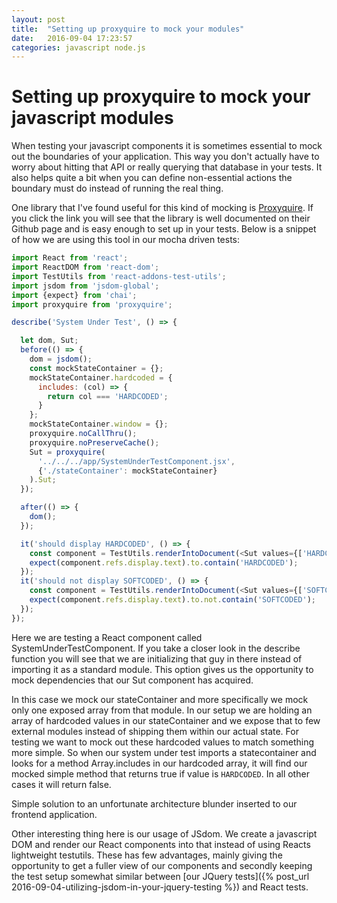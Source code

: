```yaml
---
layout: post
title:  "Setting up proxyquire to mock your modules"
date:   2016-09-04 17:23:57
categories: javascript node.js
---
```


# Setting up proxyquire to mock your javascript modules

When testing your javascript components it is sometimes essential to mock out the boundaries of your application. This way you don't actually have to worry about hitting that API or really querying that database in your tests. It also helps quite a bit when you can define non-essential actions the boundary must do instead of running the real thing.

One library that I've found useful for this kind of mocking is [Proxyquire](https://github.com/thlorenz/proxyquire). If you click the link you will see that the library is well documented on their Github page and is easy enough to set up in your tests.
Below is a snippet of how we are using this tool in our mocha driven tests:


```javascript
import React from 'react';
import ReactDOM from 'react-dom';
import TestUtils from 'react-addons-test-utils';
import jsdom from 'jsdom-global';
import {expect} from 'chai';
import proxyquire from 'proxyquire';

describe('System Under Test', () => {

  let dom, Sut;
  before(() => {
    dom = jsdom();
    const mockStateContainer = {};
    mockStateContainer.hardcoded = {
      includes: (col) => {
        return col === 'HARDCODED';
      }
    };
    mockStateContainer.window = {};
    proxyquire.noCallThru();
    proxyquire.noPreserveCache();
    Sut = proxyquire(
      '../../../app/SystemUnderTestComponent.jsx',
      {'./stateContainer': mockStateContainer}
    ).Sut;
  });

  after(() => {
    dom();
  });

  it('should display HARDCODED', () => {
    const component = TestUtils.renderIntoDocument(<Sut values={['HARDCODED']}/>);
    expect(component.refs.display.text).to.contain('HARDCODED');
  });
  it('should not display SOFTCODED', () => {
    const component = TestUtils.renderIntoDocument(<Sut values={['SOFTCODED']}/>);
    expect(component.refs.display.text).to.not.contain('SOFTCODED');     
  });
});
```

Here we are testing a React component called SystemUnderTestComponent. If you take a closer look in the describe function you will see that we are initializing that guy in there instead of importing it as a standard module. This option gives us the opportunity to mock dependencies that our Sut component has acquired.

In this case we mock our stateContainer and more specifically we mock only one exposed array from that module. In our setup we are holding an array of hardcoded values in our stateContainer and we expose that to few external modules instead of shipping them within our actual state. For testing we want to mock out these hardcoded values to match something more simple. So when our system under test imports a statecontainer and looks for a method Array.includes in our hardcoded array, it will find our mocked simple method that returns true if value is `HARDCODED`. In all other cases it will return false.

Simple solution to an unfortunate architecture blunder inserted to our frontend application.

Other interesting thing here is our usage of JSdom. We create a javascript DOM and render our React components into that instead of using Reacts lightweight testutils. These has few advantages, mainly giving the opportunity to get a fuller view of our components and secondly keeping the test setup somewhat similar between [our JQuery tests]({% post_url 2016-09-04-utilizing-jsdom-in-your-jquery-testing %}) and React tests.
